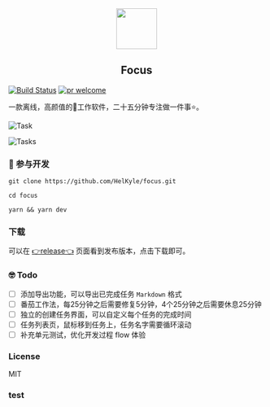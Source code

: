 <div align="center">
	<img src="./resources/icons/256x256.png" width="80" />
	<h2 >Focus</h2>
</div>

[![Build Status](https://www.travis-ci.org/HelKyle/focus.svg?branch=master)](https://www.travis-ci.org/HelKyle/focus)
[![pr welcome](https://img.shields.io/badge/prs-welcome-ff69b4.svg)](https://github.com/HelKyle/focus/pulls)

一款离线，高颜值的🍅工作软件，二十五分钟专注做一件事⭐️。

![Task](./Task.jpg)

![Tasks](./Tasks.jpg)

### 🤝 参与开发

```
git clone https://github.com/HelKyle/focus.git

cd focus

yarn && yarn dev
```

### 下载
可以在 [👉release👈](https://github.com/HelKyle/focus/releases) 页面看到发布版本，点击下载即可。


### 🤓 Todo
- [ ] 添加导出功能，可以导出已完成任务 `Markdown` 格式
- [ ] 番茄工作法，每25分钟之后需要修复5分钟，4个25分钟之后需要休息25分钟
- [ ] 独立的创建任务界面，可以自定义每个任务的完成时间
- [ ] 任务列表页，鼠标移到任务上，任务名字需要循环滚动
- [ ] 补充单元测试，优化开发过程 flow 体验

### License
MIT


### test
